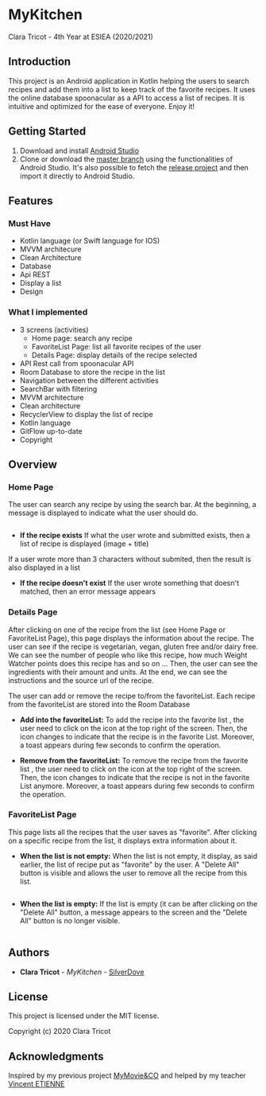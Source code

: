 # MyKitchen
Clara Tricot - 4th Year at ESIEA (2020/2021)

## Introduction
This project is an Android application in Kotlin helping the users to search recipes and add them into a list to keep track of the favorite recipes.
It uses the online database spoonacular as a API to access a list of recipes.
It is intuitive and optimized for the ease of everyone. Enjoy it!

## Getting Started
1. Download and install [Android Studio](https://developer.android.com/studio/)
2. Clone or download the [master branch](https://github.com/SilverDove/MyKitchen.git) using the functionalities of Android Studio. 
It's also possible to fetch the [release project]() and then import it directly to Android Studio.


## Features

### Must Have
* Kotlin language (or Swift language for IOS)
* MVVM architecure
* Clean Architecture
* Database
* Api REST
* Display a list
* Design

### What I implemented
* 3 screens (activities)
    * Home page: search any recipe
    * FavoriteList Page: list all favorite recipes of the user
    * Details Page: display details of the recipe selected
* API Rest call from spoonacular API
* Room Database to store the recipe in the list
* Navigation between the different activities
* SearchBar with filtering
* MVVM architecture
* Clean architecture
* RecyclerView to display the list of recipe
* Kotlin language
* GitFlow up-to-date
* Copyright


 ## Overview
 
 ### Home Page
  The user can search any recipe by using the search bar. At the beginning, a message is displayed to indicate what the user should do.
 
 ![]()

 * **If the recipe exists** 
 If what the user wrote and submitted exists, then a list of recipe is displayed (image + title)
  ![]()
  
  If a user wrote more than 3 characters without submited, then the result is also displayed in a list
  ![]()
  
 * **If the recipe doesn't exist** If the user wrote something that doesn't matched, then an error message appears
  ![]()
 
 ### Details Page
 After clicking on one of the recipe from the list (see Home Page or FavoriteList Page), this page displays the information about the recipe. 
 The user can see if the recipe is vegetarian, vegan, gluten free and/or dairy free. 
 We can see the number of people who like this recipe, how much Weight Watcher points does this recipe has and so on ...
 Then, the user can see the ingredients with their amount and units. At the end, we can see the instructions and the source url of the recipe.
 ![]()
 
 The user can add or remove the recipe to/from the favoriteList. Each recipe from the favoriteList are stored into the Room Database
  * **Add into the favoriteList:** 
  To add the recipe into the favorite list , the user need to click on the icon at the top right of the screen. Then, the icon changes to indicate that the recipe is in the favorite List. Moreover, a toast appears during few seconds to confirm the operation.
  ![]() 
 
  * **Remove from the favoriteList:** 
  To remove the recipe from the favorite list , the user need to click on the icon at the top right of the screen. Then, the icon changes to indicate that the recipe is not in the favorite List anymore. Moreover, a toast appears during few seconds to confirm the operation.
 ![]()

 ### FavoriteList Page
 This page lists all the recipes that the user saves as "favorite". After clicking on a specific recipe from the list, it displays extra information about it. 

 * **When the list is not empty:** 
 When the list is not empty, it display, as said earlier, the list of recipe put as "favorite" by the user. A "Delete All" button is visible and allows the user to remove all the recipe from this list.
 
 ![]()
 
 * **When the list is empty:** 
 If the list is empty (it can be after clicking on the "Delete All" button, a message appears to the screen and the "Delete All" button is no longer visible.
 
 ![]()
         
 
  ## Authors
  * **Clara Tricot** - *MyKitchen* - [SilverDove](https://github.com/SilverDove)
 
 ## License
 This project is licensed under the MIT license.

 Copyright (c) 2020 Clara Tricot
 
 ## Acknowledgments
 Inspired by my previous project [MyMovie&CO](https://github.com/SilverDove/MyMoviesAndCO) and helped by my teacher [Vincent ETIENNE](https://github.com/vincent-etienne)
  
  
